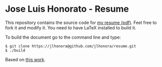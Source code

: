 Jose Luis Honorato - Resume
===========================
This repository contains the source code for [my resume (pdf)](https://bitbucket.org/jlhonora/resume/src). Feel free to fork it and modify it. You need to have LaTeX installed to build it.

To build the document go to the command line and type:

```
$ git clone https://jlhonora@github.com/jlhonora/resume.git
$ ./build
```

Based on [this work](http://github.com/mdwrigh2/resume).
